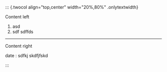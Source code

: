 
::: {.twocol align="top,center" width="20%,80%" .onlytextwidth}

Content left

1. asd
2. sdf sdffds

* * *
Content right

date
:  sdfkj skdfjfskd 

:::
